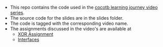 * This repo contains the code used in the [cocotb learning journey video series](https://www.youtube.com/playlist?list=PL3Z0z1uoFF-CElbEpGoRa5ph-TJUzuKnm).
* The source code for the slides are in the slides folder.
* The code is tagged with the corresponding video name.
* The assignments discussed in the video's are available at
	* [XOR Assignment](https://classroom.github.com/classrooms/115061083-learn-cocotb-classroom/assignments/xor-verification) 
	* [Interfaces](https://classroom.github.com/classrooms/115061083-learn-cocotb-classroom/assignments/xor-verification)

